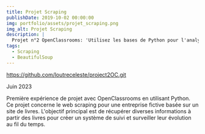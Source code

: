 ```yaml
---
title: Projet Scraping
publishDate: 2019-10-02 00:00:00
img: portfolio/assets/projet_scraping.png
img_alt: Projet Scraping
description: |
  Projet n°2 OpenClassrooms: 'Utilisez les bases de Python pour l'analyse de marché'.
tags:
  - Scraping
  - BeautifulSoup
---
```


https://github.com/loutreceleste/project2OC.git

Juin 2023

Première expérience de projet avec OpenClassrooms en utilisant Python. Ce projet concerne le web scraping pour une entreprise fictive basée sur un site de livres. L'objectif principal est de récupérer diverses informations à partir des livres pour créer un système de suivi et surveiller leur évolution au fil du temps.
